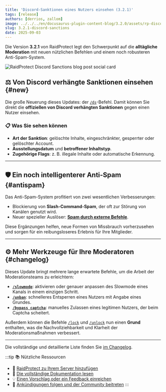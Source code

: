 ```yaml
---
title: 'Discord-Sanktionen eines Nutzers einsehen (3.2.1)'
tags: [release]
authors: [derrios, zallom]
image: ../../../en/docusaurus-plugin-content-blog/3.2.0/assets/rp-discord-sanctions.webp
slug: 3.2.1-discord-sanctions
date: 2025-09-03
---
```


Die Version **3.2.1** von RaidProtect legt den Schwerpunkt auf die **alltägliche Moderation** mit neuen nützlichen Befehlen und einem noch robusteren Anti-Spam-System.

![RaidProtect Discord Sanctions blog post social card](../../../en/docusaurus-plugin-content-blog/3.2.0/assets/rp-discord-sanctions.webp)

<!--truncate-->

## ⚖️ Von Discord verhängte Sanktionen einsehen {#new}

Die große Neuerung dieses Updates: der [`/ds`](/features/utilities#discord-sanctions)-Befehl. Damit können Sie direkt die **offiziellen von Discord verhängten Sanktionen** gegen einen Nutzer einsehen.

### 📋 Was Sie sehen können

- **Art der Sanktion**: gelöschte Inhalte, eingeschränkter, gesperrter oder gelöschter Account.  
- **Ausstellungsdatum** und **betroffener Inhaltstyp**.  
- **Zugehörige Flags**: z. B. illegale Inhalte oder automatische Erkennung. 

---

## 🛡️ Ein noch intelligenterer Anti-Spam {#antispam}

Das Anti-Spam-System profitiert von zwei wesentlichen Verbesserungen:

- Blockierung von **Slash-Command-Spam**, der oft zur Störung von Kanälen genutzt wird.
- Neuer spezieller Auslöser: [**Spam durch externe Befehle**](/features/anti-spam#triggers).

Diese Ergänzungen helfen, neue Formen von Missbrauch vorherzusehen und sorgen für ein reibungsloseres Erlebnis für Ihre Mitglieder.

---

## ⚙️ Mehr Werkzeuge für Ihre Moderatoren {#changelog}

Dieses Update bringt mehrere lange erwartete Befehle, um die Arbeit der Moderationsteams zu erleichtern:

- **[`/slowmode`](/features/moderation#slowmode)**: aktivieren oder genauer anpassen des Slowmode eines Kanals in einem einzigen Schritt.
- **[`/unban`](/features/moderation#unban)**: schnelleres Entsperren eines Nutzers mit Angabe eines Grundes.
- **[`/bypass captcha`](/features/captcha#bypass)**: manuelles Zulassen eines legitimen Nutzers, der beim Captcha scheitert.

Außerdem können die Befehle [`/lock`](/features/channel-lock#lock) und [`/unlock`](/features/channel-lock#unlock) nun einen **Grund** enthalten, was die Nachvollziehbarkeit und Klarheit der Moderationsmaßnahmen verbessert.

---

Die vollständige und detaillierte Liste finden Sie [im Changelog](/changelog#3-2-1).

:::tip 📚 Nützliche Ressourcen
- 🔗 [RaidProtect zu Ihrem Server hinzufügen](https://raidprotect.bot/invite)
- 📘 [Die vollständige Dokumentation lesen](https://docs.raidprotect.bot/)
- 💡 [Einen Vorschlag oder ein Feedback einreichen](https://suggestions.raidprotect.bot/)
- 📣 [Ankündigungen folgen und der Community beitreten](https://raidprotect.bot/discord)
:::